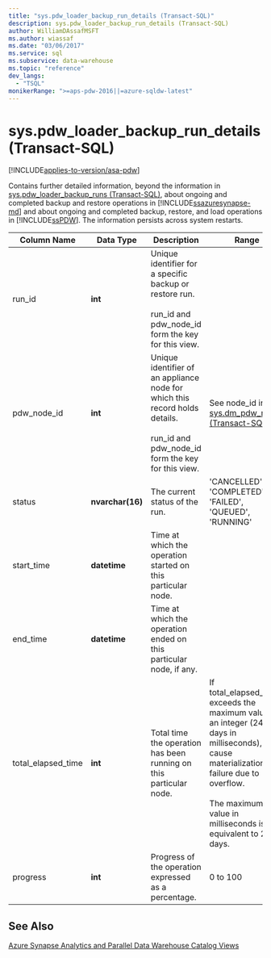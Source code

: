 ```yaml
---
title: "sys.pdw_loader_backup_run_details (Transact-SQL)"
description: sys.pdw_loader_backup_run_details (Transact-SQL)
author: WilliamDAssafMSFT
ms.author: wiassaf
ms.date: "03/06/2017"
ms.service: sql
ms.subservice: data-warehouse
ms.topic: "reference"
dev_langs:
  - "TSQL"
monikerRange: ">=aps-pdw-2016||=azure-sqldw-latest"
---
```

# sys.pdw_loader_backup_run_details (Transact-SQL)
[!INCLUDE[applies-to-version/asa-pdw](../../includes/applies-to-version/asa-pdw.md)]

  Contains further detailed information, beyond the information in [sys.pdw_loader_backup_runs &#40;Transact-SQL&#41;](../../relational-databases/system-catalog-views/sys-pdw-loader-backup-runs-transact-sql.md), about ongoing and completed backup and restore operations in [!INCLUDE[ssazuresynapse-md](../../includes/ssazuresynapse-md.md)] and about ongoing and completed backup, restore, and load operations in [!INCLUDE[ssPDW](../../includes/sspdw-md.md)]. The information persists across system restarts.  
  
|Column Name|Data Type|Description|Range|  
|-----------------|---------------|-----------------|-----------|  
|run_id|**int**|Unique identifier for a specific backup or restore run.<br /><br /> run_id and pdw_node_id form the key for this view.||  
|pdw_node_id|**int**|Unique identifier of an appliance node for which this record holds details.<br /><br /> run_id and pdw_node_id form the key for this view.|See node_id in [sys.dm_pdw_nodes &#40;Transact-SQL&#41;](../../relational-databases/system-dynamic-management-views/sys-dm-pdw-nodes-transact-sql.md).|  
|status|**nvarchar(16)**|The current status of the run.|'CANCELLED', 'COMPLETED', 'FAILED', 'QUEUED', 'RUNNING'|  
|start_time|**datetime**|Time at which the operation started on this particular node.||  
|end_time|**datetime**|Time at which the operation ended on this particular node, if any.||  
|total_elapsed_time|**int**|Total time the operation has been running on this particular node.|If total_elapsed_time exceeds the maximum value for an integer (24.8 days in milliseconds), it will cause materialization failure due to overflow.<br /><br /> The maximum value in milliseconds is equivalent to 24.8 days.|  
|progress|**int**|Progress of the operation expressed as a percentage.|0 to 100|  
  
## See Also  
 [Azure Synapse Analytics and Parallel Data Warehouse Catalog Views](../../relational-databases/system-catalog-views/sql-data-warehouse-and-parallel-data-warehouse-catalog-views.md)  
  
  
